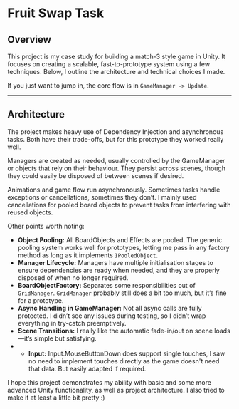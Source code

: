 # Fruit Swap Task

## Overview

This project is my case study for building a match-3 style game in Unity. It focuses on creating a scalable, fast-to-prototype system using a few techniques. Below, I outline the architecture and technical choices I made.  

If you just want to jump in, the core flow is in `GameManager -> Update`.

---

## Architecture

The project makes heavy use of Dependency Injection and asynchronous tasks. Both have their trade-offs, but for this prototype they worked really well.  

Managers are created as needed, usually controlled by the GameManager or objects that rely on their behaviour. They persist across scenes, though they could easily be disposed of between scenes if desired.  

Animations and game flow run asynchronously. Sometimes tasks handle exceptions or cancellations, sometimes they don’t. I mainly used cancellations for pooled board objects to prevent tasks from interfering with reused objects.  

Other points worth noting:

- **Object Pooling:** All BoardObjects and Effects are pooled. The generic pooling system works well for prototypes, letting me pass in any factory method as long as it implements `IPooledObject`.  
- **Manager Lifecycle:** Managers have multiple initialisation stages to ensure dependencies are ready when needed, and they are properly disposed of when no longer required.  
- **BoardObjectFactory:** Separates some responsibilities out of `GridManager`. `GridManager` probably still does a bit too much, but it’s fine for a prototype.  
- **Async Handling in GameManager:** Not all async calls are fully protected. I didn’t see any issues during testing, so I didn’t wrap everything in try-catch preemptively.  
- **Scene Transitions:** I really like the automatic fade-in/out on scene loads—it’s simple but satisfying.
- - **Input:** Input.MouseButtonDown does support single touches, I saw no need to implement touches directly as the game doesn't need that data. But easily adapted if required.

I hope this project demonstrates my ability with basic and some more advanced Unity functionality, as well as project architecture. I also tried to make it at least a little bit pretty :) 
